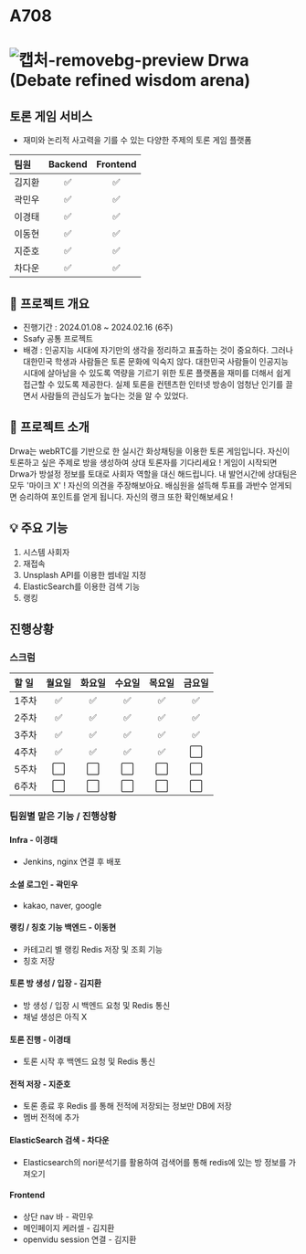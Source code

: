 # A708 
# ![캡처-removebg-preview](/uploads/48eb51623a0fd66c4f9834feda6aca61/캡처-removebg-preview.png) Drwa (Debate refined wisdom arena)
## 토론 게임 서비스
- 재미와 논리적 사고력을 기를 수 있는 다양한 주제의 토론 게임 플랫폼

|팀원|Backend|Frontend|
|:---|:---:|:---:|
|김지환|:white_check_mark:|:white_check_mark:|
|곽민우|:white_check_mark:|:white_check_mark:|
|이경태|:white_check_mark:|:white_check_mark:|
|이동현|:white_check_mark:|:white_check_mark:|
|지준호|:white_check_mark:|:white_check_mark:|
|차다운|:white_check_mark:|:white_check_mark:|

## 📑 프로젝트 개요
- 진행기간 : 2024.01.08 ~ 2024.02.16 (6주)
- Ssafy 공통 프로젝트
- 배경 : 인공지능 시대에 자기만의 생각을 정리하고 표출하는 것이 중요하다. 그러나 대한민국 학생과 사람들은 토론 문화에 익숙지 않다. 대한민국 사람들이 인공지능 시대에 살아남을 수 있도록 역량을 기르기 위한 토론 플랫폼을 재미를 더해서 쉽게 접근할 수 있도록 제공한다. 실제 토론을 컨텐츠한 인터넷 방송이 엄청난 인기를 끌면서 사람들의 관심도가 높다는 것을 알 수 있었다.

## 🧮 프로젝트 소개
Drwa는 webRTC를 기반으로 한 실시간 화상채팅을 이용한 토론 게임입니다. 자신이 토론하고 싶은 주제로 방을 생성하여 상대 토론자를 기다리세요 ! 게임이 시작되면 Drwa가 방설정 정보를 토대로 사회자 역할을 대신 해드립니다. 내 발언시간에 상대팀은 모두 '마이크 X' ! 자신의 의견을 주장해보아요. 배심원을 설득해 투표를 과반수 얻게되면 승리하여 포인트를 얻게 됩니다. 자신의 랭크 또한 확인해보세요 !

## 💡 주요 기능
1. 시스템 사회자
2. 재접속
3. Unsplash API를 이용한 썸네일 지정
4. ElasticSearch를 이용한 검색 기능
5. 랭킹

## 진행상황

### 스크럼
|할 일|월요일|화요일|수요일|목요일|금요일|
|:---|:---:|:---:|:---:|:---:|:---:|
|1주차|:white_check_mark:|:white_check_mark:|:white_check_mark:|:white_check_mark:|:white_check_mark:|
|2주차|:white_check_mark:|:white_check_mark:|:white_check_mark:|:white_check_mark:|:white_check_mark:|
|3주차|:white_check_mark:|:white_check_mark:|:white_check_mark:|:white_check_mark:|:white_check_mark:|
|4주차|:white_check_mark:|:white_check_mark:|:white_check_mark:|:white_check_mark:|⬜|
|5주차|⬜|⬜|⬜|⬜|⬜|
|6주차|⬜|⬜|⬜|⬜|⬜|

### 팀원별 맡은 기능 / 진행상황

#### Infra - 이경태
- Jenkins, nginx 연결 후 배포

#### 소셜 로그인 - 곽민우
- kakao, naver, google

#### 랭킹 / 칭호 기능 백엔드 - 이동현
- 카테고리 별 랭킹 Redis 저장 및 조회 기능
- 칭호 저장

#### 토론 방 생성 / 입장 - 김지환
- 방 생성 / 입장 시 백엔드 요청 및 Redis 통신
- 채널 생성은 아직 X

#### 토론 진행 - 이경태
- 토론 시작 후 백엔드 요청 및 Redis 통신

#### 전적 저장 - 지준호
- 토론 종료 후 Redis 를 통해 전적에 저장되는 정보만 DB에 저장
- 멤버 전적에 추가

#### ElasticSearch 검색 - 차다운
- Elasticsearch의 nori분석기를 활용하여 검색어를 통해 redis에 있는 방 정보를 가져오기

#### Frontend
- 상단 nav 바 - 곽민우
- 메인페이지 케러셀 - 김지환
- openvidu session 연결 - 김지환


